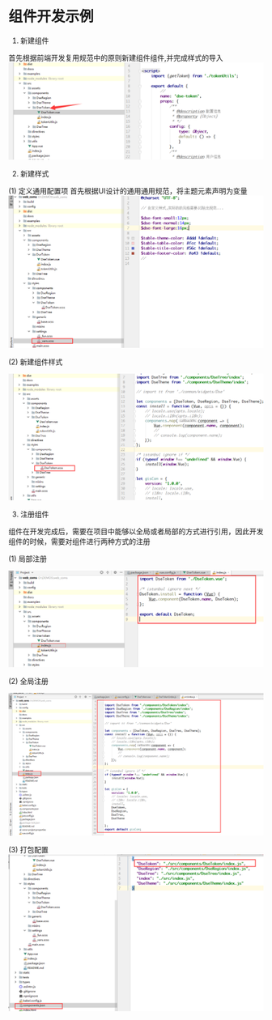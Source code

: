# 组件开发示例

1. 新建组件

首先根据前端开发复用规范中的原则新建组件组件,并完成样式的导入
![img](../../images/components/com001.png)

2. 新建样式

(1) 定义通用配置项
首先根据UI设计的通用通用规范，将主题元素声明为变量
![img](../../images/components/com005.png)

(2) 新建组件样式

![img](../../images/components/com004.png)


3. 注册组件

组件在开发完成后，需要在项目中能够以全局或者局部的方式进行引用，因此开发组件的时候，需要对组件进行两种方式的注册

(1) 局部注册

![img](../../images/components/com002.png)

(2) 全局注册

![img](../../images/components/com003.png)

(3) 打包配置
![img](../../images/components/com006.png)
